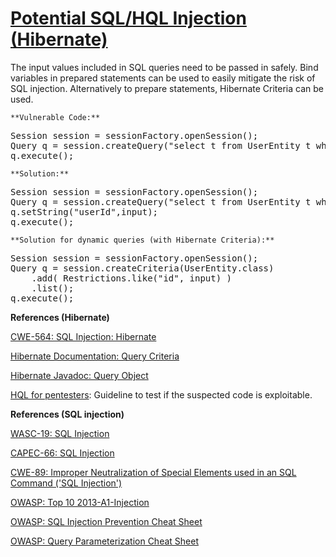 # [Potential SQL/HQL Injection (Hibernate)](https://find-sec-bugs.github.io/bugs.htm#SQL_INJECTION_HIBERNATE)

The input values included in SQL queries need to be passed in safely.
Bind variables in prepared statements can be used to easily mitigate the risk of SQL injection.
Alternatively to prepare statements, Hibernate Criteria can be used.

    **Vulnerable Code:**  

<pre>
Session session = sessionFactory.openSession();
Query q = session.createQuery("select t from UserEntity t where id = " + input);
q.execute();</pre>

    **Solution:**  

<pre>
Session session = sessionFactory.openSession();
Query q = session.createQuery("select t from UserEntity t where id = :userId");
q.setString("userId",input);
q.execute();</pre>

    **Solution for dynamic queries (with Hibernate Criteria):**  

<pre>
Session session = sessionFactory.openSession();
Query q = session.createCriteria(UserEntity.class)
    .add( Restrictions.like("id", input) )
    .list();
q.execute();</pre>

**References (Hibernate)**  

[CWE-564: SQL Injection: Hibernate](https://cwe.mitre.org/data/definitions/564.html)  

[Hibernate Documentation: Query Criteria](https://docs.jboss.org/hibernate/orm/3.3/reference/en/html/querycriteria.html)  

[Hibernate Javadoc: Query Object](https://docs.jboss.org/hibernate/orm/3.2/api/org/hibernate/Query.html)  

[HQL for pentesters](https://blog.h3xstream.com/2014/02/hql-for-pentesters.html): Guideline to test if the suspected code is exploitable.  

**References (SQL injection)**  

[WASC-19: SQL Injection](http://projects.webappsec.org/w/page/13246963/SQL%20Injection)  

[CAPEC-66: SQL Injection](https://capec.mitre.org/data/definitions/66.html)  

[CWE-89: Improper Neutralization of Special Elements used in an SQL Command ('SQL Injection')](https://cwe.mitre.org/data/definitions/89.html)  

[OWASP: Top 10 2013-A1-Injection](https://www.owasp.org/index.php/Top_10_2013-A1-Injection)  

[OWASP: SQL Injection Prevention Cheat Sheet](https://www.owasp.org/index.php/SQL_Injection_Prevention_Cheat_Sheet)  

[OWASP: Query Parameterization Cheat Sheet](https://www.owasp.org/index.php/Query_Parameterization_Cheat_Sheet)